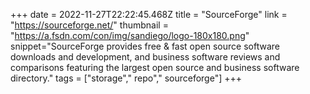 +++
date = 2022-11-27T22:22:45.468Z
title = "SourceForge"
link = "https://sourceforge.net/"
thumbnail = "https://a.fsdn.com/con/img/sandiego/logo-180x180.png"
snippet="SourceForge provides free & fast open source software downloads and development, and business software reviews and comparisons featuring the largest open source and business software directory."
tags = ["storage"," repo"," sourceforge"]
+++
